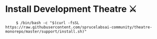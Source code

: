 # Install Development Theatre ⚔️

<pre>
    <code class="language-bash" data-lang="bash">$ /bin/bash -c "$(curl -fsSL https://raw.githubusercontent.com/sprucelabsai-community/theatre-monorepo/master/support/install.sh)"</code>
</pre>